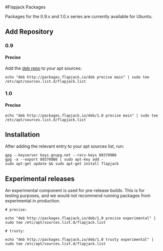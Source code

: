 #Flapjack Packages

Packages for the 0.9.x and 1.0.x series are currently available for Ubuntu.

## Add Repository

### 0.9
#### Precise
Add the [deb repo](http://packages.flapjack.io/deb) to your apt sources:

```
echo "deb http://packages.flapjack.io/deb precise main" | sudo tee /etc/apt/sources.list.d/flapjack.list
```

### 1.0
#### Precise

```
echo "deb http://packages.flapjack.io/deb/1.0 precise main" | sudo tee /etc/apt/sources.list.d/flapjack.list
```

## Installation

After adding the relevant entry to your apt sources list, run:

```
gpg --keyserver keys.gnupg.net --recv-keys 803709B6
gpg -a --export 803709B6 | sudo apt-key add -
sudo apt-get update && sudo apt-get install flapjack
```

## Experimental releases

An experimental component is used for pre-release builds.  This is for testing purposes, and we would not recommend running packages from experimental in production.

```
# precise:

echo "deb http://packages.flapjack.io/deb/1.0 precise experimental" | sudo tee /etc/apt/sources.list.d/flapjack.list

# trusty:

echo "deb http://packages.flapjack.io/deb/1.0 trusty experimental" | sudo tee /etc/apt/sources.list.d/flapjack.list
```
